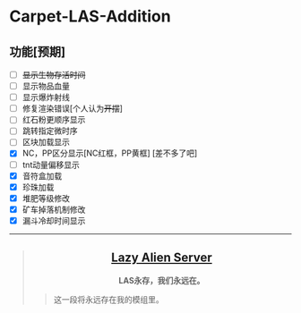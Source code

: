 # Carpet-LAS-Addition
## **功能[预期]**
- [ ] ~~显示生物存活时间~~
- [ ] 显示物品血量
- [ ] 显示爆炸射线
- [ ] 修复渲染错误[个人认为~~开摆~~]
- [ ] 红石粉更顺序显示
- [ ] 跳转指定微时序
- [ ] 区块加载显示
- [x] NC，PP区分显示[NC红框，PP黄框] [差不多了吧]
- [ ] tnt动量偏移显示
- [x] 音符盒加载
- [x] 珍珠加载
- [x] 堆肥等级修改
- [x] 矿车掉落机制修改
- [x] 漏斗冷却时间显示
---
>##  [<center>**Lazy Alien Server**</center>](LAS/Lazy-Alien-Server.md)
>  **<center>LAS永存，我们永远在。</center>**
>> 这一段将永远存在我的模组里。
> 